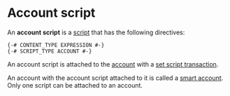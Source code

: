 # Account script

An **account script** is a [script](/ride/script.md) that has the following directives:

``` ride
{-# CONTENT_TYPE EXPRESSION #-}
{-# SCRIPT_TYPE ACCOUNT #-}
```

An account script is attached to the [account](/blockchain/account.md) with a [set script transaction](/blockchain/transaction-type/set-script-transaction.md).

An account with the account script attached to it is called a [smart account](/blockchain/account/smart-account.md). Only one script can be attached to an account.
